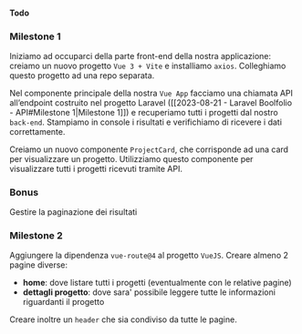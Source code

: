 #### Todo

### Milestone 1
Iniziamo ad occuparci della parte front-end della nostra applicazione: creiamo un nuovo progetto `Vue 3 + Vite` e installiamo `axios`. 
Colleghiamo questo progetto ad una repo separata.


Nel componente principale della nostra `Vue App` facciamo una chiamata API all’endpoint costruito nel progetto Laravel ([[2023-08-21 - Laravel Boolfolio - API#Milestone 1|Milestone 1]]) e recuperiamo tutti i progetti dal nostro `back-end`.
Stampiamo in console i risultati e verifichiamo di ricevere i dati correttamente.


Creiamo un nuovo componente `ProjectCard`, che corrisponde ad una card per visualizzare un progetto. Utilizziamo questo componente per visualizzare tutti i progetti ricevuti tramite API.

### Bonus
Gestire la paginazione dei risultati

### Milestone 2
Aggiungere la dipendenza `vue-route@4` al progetto `VueJS`. Creare almeno 2 pagine diverse:
- **home**: dove listare tutti i progetti (eventualmente con le relative pagine)
- **dettagli progetto**: dove sara' possibile leggere tutte le informazioni riguardanti il progetto

Creare inoltre un `header` che sia condiviso da tutte le pagine.
